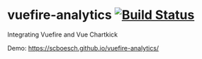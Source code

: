 # vuefire-analytics [![Build Status](https://travis-ci.org/scboesch/vuefire-analytics.svg?branch=master)](https://travis-ci.org/scboesch/vuefire-analytics)
Integrating Vuefire and Vue Chartkick

Demo: https://scboesch.github.io/vuefire-analytics/

